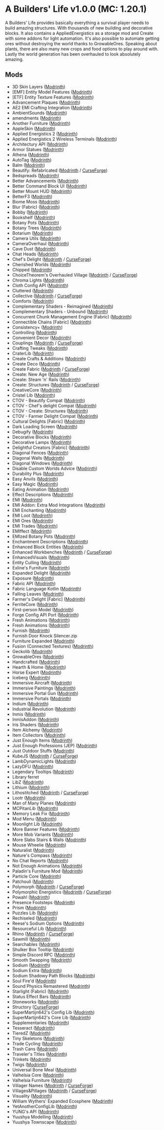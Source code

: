 # A Builders' Life v1.0.0 (MC: 1.20.1)
A Builders' Life provides basically everything a survival player needs to build amazing structures. With thousands of new building and decorative blocks. It also contains a AppliedEnergistics as a storage mod and Create with some addons for light automation. It's also possible to automate getting ores without destroying the world thanks to GrowableOres. Speaking about plants, there are also many new crops and food options to play around with. Lastly the world generation has been overhauled to look absolutely amazing.
## Mods
- 3D Skin Layers ([Modrinth](https://modrinth.com/mod/3dskinlayers))
- [EMF] Entity Model Features ([Modrinth](https://modrinth.com/mod/entity-model-features))
- [ETF] Entity Texture Features ([Modrinth](https://modrinth.com/mod/entitytexturefeatures))
- Advancement Plaques ([Modrinth](https://modrinth.com/mod/advancement-plaques))
- AE2 EMI Crafting Integration ([Modrinth](https://modrinth.com/mod/ae2-emi-crafting))
- AmbientSounds ([Modrinth](https://modrinth.com/mod/ambientsounds))
- amendments ([Modrinth](https://modrinth.com/mod/amendments))
- Another Furniture ([Modrinth](https://modrinth.com/mod/another-furniture))
- AppleSkin ([Modrinth](https://modrinth.com/mod/appleskin))
- Applied Energistics 2 ([Modrinth](https://modrinth.com/mod/ae2))
- Applied Energistics 2 Wireless Terminals ([Modrinth](https://modrinth.com/mod/applied-energistics-2-wireless-terminals))
- Architectury API ([Modrinth](https://modrinth.com/mod/architectury-api))
- Armor Statues ([Modrinth](https://modrinth.com/mod/armor-statues))
- Athena ([Modrinth](https://modrinth.com/mod/athena-ctm))
- AutoTag ([Modrinth](https://modrinth.com/mod/autotag))
- Balm ([Modrinth](https://modrinth.com/mod/balm))
- Beautify: Refabricated ([Modrinth](https://modrinth.com/mod/beautify-refabricated) / [CurseForge](https://www.curseforge.com/minecraft/mc-mods/beautify-refabricated))
- Bedspreads ([Modrinth](https://modrinth.com/mod/bedspreads))
- Better Advancements ([Modrinth](https://modrinth.com/mod/better-advancements))
- Better Command Block UI ([Modrinth](https://modrinth.com/mod/bettercommandblockui))
- Better Mount HUD ([Modrinth](https://modrinth.com/mod/better-mount-hud))
- BetterF3 ([Modrinth](https://modrinth.com/mod/betterf3))
- Biome Moss ([Modrinth](https://modrinth.com/mod/biome-moss))
- Blur (Fabric) ([Modrinth](https://modrinth.com/mod/blur-fabric))
- Bobby ([Modrinth](https://modrinth.com/mod/bobby))
- Bookshelf ([Modrinth](https://modrinth.com/mod/bookshelf-lib))
- Botany Pots ([Modrinth](https://modrinth.com/mod/botany-pots))
- Botany Trees ([Modrinth](https://modrinth.com/mod/botany-trees))
- Botarium ([Modrinth](https://modrinth.com/mod/botarium))
- Camera Utils ([Modrinth](https://modrinth.com/mod/camera-utils))
- CameraOverhaul ([Modrinth](https://modrinth.com/mod/cameraoverhaul))
- Cave Dust ([Modrinth](https://modrinth.com/mod/cave-dust))
- Chat Heads ([Modrinth](https://modrinth.com/mod/chat-heads))
- Chef's Delight ([Modrinth](https://modrinth.com/mod/chefs-delight) / [CurseForge](https://www.curseforge.com/minecraft/mc-mods/chefs-delight-fabric))
- Cherished Worlds ([Modrinth](https://modrinth.com/mod/cherished-worlds))
- Chipped ([Modrinth](https://modrinth.com/mod/chipped))
- ChoiceTheorem's Overhauled Village ([Modrinth](https://modrinth.com/mod/ct-overhaul-village) / [CurseForge](https://www.curseforge.com/minecraft/mc-mods/choicetheorems-overhauled-village))
- Chroma Lights ([Modrinth](https://modrinth.com/mod/chroma-lights))
- Cloth Config API ([Modrinth](https://modrinth.com/mod/cloth-config))
- Cluttered ([Modrinth](https://modrinth.com/mod/cluttered))
- Collective ([Modrinth](https://modrinth.com/mod/collective) / [CurseForge](https://www.curseforge.com/minecraft/mc-mods/collective))
- Comforts ([Modrinth](https://modrinth.com/mod/comforts))
- Complementary Shaders - Reimagined ([Modrinth](https://modrinth.com/mod/complementary-reimagined))
- Complementary Shaders - Unbound ([Modrinth](https://modrinth.com/mod/complementary-unbound))
- Concurrent Chunk Management Engine (Fabric) ([Modrinth](https://modrinth.com/mod/c2me-fabric))
- Connectible Chains [Fabric] ([Modrinth](https://modrinth.com/mod/connectible_chains))
- Consistency+ ([Modrinth](https://modrinth.com/mod/consistencyplus))
- Controlling ([Modrinth](https://modrinth.com/mod/controlling))
- Convenient Decor ([Modrinth](https://modrinth.com/mod/convenient-decor))
- Couplings ([Modrinth](https://modrinth.com/mod/couplings) / [CurseForge](https://www.curseforge.com/minecraft/mc-mods/couplings))
- Crafting Tweaks ([Modrinth](https://modrinth.com/mod/crafting-tweaks))
- CraterLib ([Modrinth](https://modrinth.com/mod/craterlib))
- Create Crafts & Additions ([Modrinth](https://modrinth.com/mod/createaddition))
- Create Deco ([Modrinth](https://modrinth.com/mod/create-deco))
- Create Fabric ([Modrinth](https://modrinth.com/mod/create-fabric) / [CurseForge](https://www.curseforge.com/minecraft/mc-mods/create-fabric))
- Create: New Age ([Modrinth](https://modrinth.com/mod/create-new-age))
- Create: Steam 'n' Rails ([Modrinth](https://modrinth.com/mod/create-steam-n-rails))
- Create: Structures ([Modrinth](https://modrinth.com/mod/create-structures) / [CurseForge](https://www.curseforge.com/minecraft/mc-mods/project-871698))
- CreativeCore ([Modrinth](https://modrinth.com/mod/creativecore))
- Cristel Lib ([Modrinth](https://modrinth.com/mod/cristel-lib))
- CTOV - Beautify Compat ([Modrinth](https://modrinth.com/mod/ctov-beautify-compat))
- CTOV - Chef's delight Compat ([Modrinth](https://modrinth.com/mod/ctov-chefs-delight-compat))
- CTOV - Create: Structures ([Modrinth](https://modrinth.com/mod/ctov-create-structures))
- CTOV - Farmer Delight Compat ([Modrinth](https://modrinth.com/mod/ctov-farmers-delight-compat))
- Cultural Delights [Fabric] ([Modrinth](https://modrinth.com/mod/cultural-delights-fabric))
- Dark Loading Screen ([Modrinth](https://modrinth.com/mod/dark-loading-screen))
- Debugify ([Modrinth](https://modrinth.com/mod/debugify))
- Decorative Blocks ([Modrinth](https://modrinth.com/mod/decorative-blocks))
- Decorative Lamps ([Modrinth](https://modrinth.com/mod/decorative-lamps))
- Delightful Creators  [Fabric] ([Modrinth](https://modrinth.com/mod/delightful-creators-fabric))
- Diagonal Fences ([Modrinth](https://modrinth.com/mod/diagonal-fences))
- Diagonal Walls ([Modrinth](https://modrinth.com/mod/diagonal-walls))
- Diagonal Windows ([Modrinth](https://modrinth.com/mod/diagonal-windows))
- Disable Custom Worlds Advice ([Modrinth](https://modrinth.com/mod/dcwa))
- Durability Plus ([Modrinth](https://modrinth.com/mod/durability-plus))
- Easy Anvils ([Modrinth](https://modrinth.com/mod/easy-anvils))
- Easy Magic ([Modrinth](https://modrinth.com/mod/easy-magic))
- Eating Animation ([Modrinth](https://modrinth.com/mod/eating-animation))
- Effect Descriptions ([Modrinth](https://modrinth.com/mod/effect-descriptions))
- EMI ([Modrinth](https://modrinth.com/mod/emi))
- EMI Addon: Extra Mod Integrations ([Modrinth](https://modrinth.com/mod/extra-mod-integrations))
- EMI Enchanting ([Modrinth](https://modrinth.com/mod/emi-enchanting))
- EMI Loot ([Modrinth](https://modrinth.com/mod/emi-loot))
- EMI Ores ([Modrinth](https://modrinth.com/mod/emi-ores))
- EMI Trades ([Modrinth](https://modrinth.com/mod/emitrades))
- EMIffect ([Modrinth](https://modrinth.com/mod/emiffect))
- EMIzed Botany Pots ([Modrinth](https://modrinth.com/mod/emized-botany-pots))
- Enchantment Descriptions ([Modrinth](https://modrinth.com/mod/enchantment-descriptions))
- Enhanced Block Entities ([Modrinth](https://modrinth.com/mod/ebe))
- Enhanced Workbenches ([Modrinth](https://modrinth.com/mod/enhanced-workbenches) / [CurseForge](https://www.curseforge.com/minecraft/mc-mods/enhanced-workbenches))
- EnhancedVisuals ([Modrinth](https://modrinth.com/mod/enhancedvisuals))
- Entity Culling ([Modrinth](https://modrinth.com/mod/entityculling))
- Exline's Furniture ([Modrinth](https://modrinth.com/mod/exlines-furniture))
- Expanded Delight ([Modrinth](https://modrinth.com/mod/expanded-delight))
- Exposure ([Modrinth](https://modrinth.com/mod/exposure))
- Fabric API ([Modrinth](https://modrinth.com/mod/fabric-api))
- Fabric Language Kotlin ([Modrinth](https://modrinth.com/mod/fabric-language-kotlin))
- Falling Leaves ([Modrinth](https://modrinth.com/mod/fallingleaves))
- Farmer's Delight [Fabric] ([Modrinth](https://modrinth.com/mod/farmers-delight-fabric))
- FerriteCore ([Modrinth](https://modrinth.com/mod/ferrite-core))
- First-person Model ([Modrinth](https://modrinth.com/mod/first-person-model))
- Forge Config API Port ([Modrinth](https://modrinth.com/mod/forge-config-api-port))
- Fresh Animations ([Modrinth](https://modrinth.com/mod/fresh-animations))
- Fresh Animations ([Modrinth](https://modrinth.com/mod/fresh-animations))
- Furnish ([Modrinth](https://modrinth.com/mod/furnish-furniture))
- Furnish Door Knock Silencer.zip
- Furniture Expanded ([Modrinth](https://modrinth.com/mod/furniture-expanded))
- Fusion (Connected Textures) ([Modrinth](https://modrinth.com/mod/fusion-connected-textures))
- Geckolib ([Modrinth](https://modrinth.com/mod/geckolib))
- GrowableOres ([Modrinth](https://modrinth.com/mod/growableores))
- Handcrafted ([Modrinth](https://modrinth.com/mod/handcrafted))
- Hearth & Home ([Modrinth](https://modrinth.com/mod/hearth-and-home))
- Horse Expert ([Modrinth](https://modrinth.com/mod/horse-expert))
- Iceberg ([Modrinth](https://modrinth.com/mod/iceberg))
- Immersive Aircraft ([Modrinth](https://modrinth.com/mod/immersive-aircraft))
- Immersive Paintings ([Modrinth](https://modrinth.com/mod/immersive-paintings))
- Immersive Portal Gun ([Modrinth](https://modrinth.com/mod/portal-gun))
- Immersive Portals ([Modrinth](https://modrinth.com/mod/immersiveportals))
- Indium ([Modrinth](https://modrinth.com/mod/indium))
- Industrial Revolution ([Modrinth](https://modrinth.com/mod/industrial-revolution))
- Inmis ([Modrinth](https://modrinth.com/mod/inmis))
- InmisAddon ([Modrinth](https://modrinth.com/mod/inmisaddon))
- Iris Shaders ([Modrinth](https://modrinth.com/mod/iris))
- Item Alchemy ([Modrinth](https://modrinth.com/mod/item-alchemy))
- Item Collectors ([Modrinth](https://modrinth.com/mod/item-collectors))
- Just Enough Items ([Modrinth](https://modrinth.com/mod/jei))
- Just Enough Professions (JEP) ([Modrinth](https://modrinth.com/mod/just-enough-professions-jep))
- Just Outdoor Stuffs ([Modrinth](https://modrinth.com/mod/just-outdoor-stuffs))
- KubeJS ([Modrinth](https://modrinth.com/mod/kubejs) / [CurseForge](https://www.curseforge.com/minecraft/mc-mods/kubejs))
- LambDynamicLights ([Modrinth](https://modrinth.com/mod/lambdynamiclights))
- LazyDFU ([Modrinth](https://modrinth.com/mod/lazydfu))
- Legendary Tooltips ([Modrinth](https://modrinth.com/mod/legendary-tooltips))
- Library ferret
- LibZ ([Modrinth](https://modrinth.com/mod/libz))
- Lithium ([Modrinth](https://modrinth.com/mod/lithium))
- Lithostitched ([Modrinth](https://modrinth.com/mod/lithostitched) / [CurseForge](https://www.curseforge.com/minecraft/mc-mods/lithostitched))
- Lootr ([Modrinth](https://modrinth.com/mod/lootr))
- Man of Many Planes ([Modrinth](https://modrinth.com/mod/man-of-many-planes))
- MCPitanLib ([Modrinth](https://modrinth.com/mod/mcpitanlibarch))
- Memory Leak Fix ([Modrinth](https://modrinth.com/mod/memoryleakfix))
- Mod Menu ([Modrinth](https://modrinth.com/mod/modmenu))
- Moonlight Lib ([Modrinth](https://modrinth.com/mod/moonlight))
- More Banner Features ([Modrinth](https://modrinth.com/mod/more-banner-features))
- More Mob Variants ([Modrinth](https://modrinth.com/mod/more-mob-variants))
- More Slabs Stairs & Walls ([Modrinth](https://modrinth.com/mod/more-slabs-stairs-and-walls))
- Mouse Wheelie ([Modrinth](https://modrinth.com/mod/mouse-wheelie))
- Naturalist ([Modrinth](https://modrinth.com/mod/naturalist))
- Nature's Compass ([Modrinth](https://modrinth.com/mod/natures-compass))
- No Chat Reports ([Modrinth](https://modrinth.com/mod/no-chat-reports))
- Not Enough Animations ([Modrinth](https://modrinth.com/mod/not-enough-animations))
- Paladin's Furniture Mod ([Modrinth](https://modrinth.com/mod/paladins-furniture))
- Particle Core ([Modrinth](https://modrinth.com/mod/particle-core))
- Patchouli ([Modrinth](https://modrinth.com/mod/patchouli))
- Polymorph ([Modrinth](https://modrinth.com/mod/polymorph) / [CurseForge](https://www.curseforge.com/minecraft/mc-mods/polymorph))
- Polymorphic Energistics ([Modrinth](https://modrinth.com/mod/polymorphic-energistics) / [CurseForge](https://www.curseforge.com/minecraft/mc-mods/polymorphic-energistics))
- Powah! ([Modrinth](https://modrinth.com/mod/powah))
- Presence Footsteps ([Modrinth](https://modrinth.com/mod/presence-footsteps))
- Prism ([Modrinth](https://modrinth.com/mod/prism-lib))
- Puzzles Lib ([Modrinth](https://modrinth.com/mod/puzzles-lib))
- Rechiseled ([Modrinth](https://modrinth.com/mod/rechiseled))
- Reese's Sodium Options ([Modrinth](https://modrinth.com/mod/reeses-sodium-options))
- Resourceful Lib ([Modrinth](https://modrinth.com/mod/resourceful-lib))
- Rhino ([Modrinth](https://modrinth.com/mod/rhino) / [CurseForge](https://www.curseforge.com/minecraft/mc-mods/rhino))
- Sawmill ([Modrinth](https://modrinth.com/mod/universal-sawmill))
- Searchables ([Modrinth](https://modrinth.com/mod/searchables))
- Shulker Box Tooltip ([Modrinth](https://modrinth.com/mod/shulkerboxtooltip))
- Simple Discord RPC ([Modrinth](https://modrinth.com/mod/simple-discord-rpc))
- Smooth Swapping ([Modrinth](https://modrinth.com/mod/smooth-swapping))
- Sodium ([Modrinth](https://modrinth.com/mod/sodium))
- Sodium Extra ([Modrinth](https://modrinth.com/mod/sodium-extra))
- Sodium Shadowy Path Blocks ([Modrinth](https://modrinth.com/mod/sodium-shadowy-path-blocks))
- Soul Fire'd ([Modrinth](https://modrinth.com/mod/soul-fire-d))
- Sound Physics Remastered ([Modrinth](https://modrinth.com/mod/sound-physics-remastered))
- Starlight (Fabric) ([Modrinth](https://modrinth.com/mod/starlight))
- Status Effect Bars ([Modrinth](https://modrinth.com/mod/status-effect-bars))
- Stoneworks ([Modrinth](https://modrinth.com/mod/stoneworks))
- Structory ([CurseForge](https://www.curseforge.com/minecraft/mc-mods/structory))
- SuperMartijn642's Config Lib ([Modrinth](https://modrinth.com/mod/supermartijn642s-config-lib))
- SuperMartijn642's Core Lib ([Modrinth](https://modrinth.com/mod/supermartijn642s-core-lib))
- Supplementaries ([Modrinth](https://modrinth.com/mod/supplementaries))
- Tesseract ([Modrinth](https://modrinth.com/mod/tesseract))
- TieredZ ([Modrinth](https://modrinth.com/mod/tieredz))
- Tiny Skeletons ([Modrinth](https://modrinth.com/mod/tiny-skeletons))
- Trade Cycling ([Modrinth](https://modrinth.com/mod/trade-cycling))
- Trash Cans ([Modrinth](https://modrinth.com/mod/trash-cans))
- Traveler's Titles ([Modrinth](https://modrinth.com/mod/travelers-titles))
- Trinkets ([Modrinth](https://modrinth.com/mod/trinkets))
- Twigs ([Modrinth](https://modrinth.com/mod/twigs))
- Universal Bone Meal ([Modrinth](https://modrinth.com/mod/universal-bone-meal))
- Valhelsia Core ([Modrinth](https://modrinth.com/mod/valhelsia-core))
- Valhelsia Furniture ([Modrinth](https://modrinth.com/mod/valhelsia-furniture))
- Villager Names ([Modrinth](https://modrinth.com/mod/villager-names-serilum) / [CurseForge](https://www.curseforge.com/minecraft/mc-mods/villager-names))
- Villages&Pillages ([Modrinth](https://modrinth.com/mod/villages-and-pillages) / [CurseForge](https://www.curseforge.com/minecraft/mc-mods/villages-and-pillages))
- Visuality ([Modrinth](https://modrinth.com/mod/visuality))
- William Wythers' Expanded Ecosphere ([Modrinth](https://modrinth.com/mod/expanded-ecosphere))
- YetAnotherConfigLib ([Modrinth](https://modrinth.com/mod/yacl))
- YUNG's API ([Modrinth](https://modrinth.com/mod/yungs-api))
- Yuushya Modelling ([Modrinth](https://modrinth.com/mod/yuushya-modelling))
- Yuushya Townscape ([Modrinth](https://modrinth.com/mod/yuushya-townscape))
